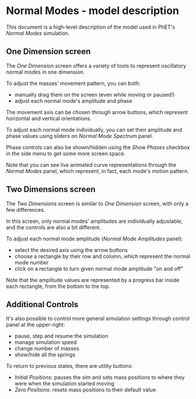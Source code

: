 # Normal Modes - model description

This document is a high-level description of the model used in PhET's
_Normal Modes_ simulation.

## One Dimension screen

The _One Dimension_ screen offers a variety of tools to represent oscillatory normal modes in one dimension.

To adjust the masses' movement pattern, you can both:

* manually drag them on the screen (even while moving or paused!)
* adjust each normal mode's amplitude and phase

The movement axis can be chosen through arrow buttons, which represent horizontal and vertical orientations.

To adjust each normal mode individually, you can set their amplitude and phase values using sliders
on _Normal Mode Spectrum_ panel.

Phase controls can also be shown/hidden using the _Show Phases_ checkbox in the side menu to get
some more screen space.

Note that you can see live animated curve representations through the _Normal Modes_ panel, which
represent, in fact, each mode's motion pattern.

## Two Dimensions screen

The _Two Dimensions_ screen is similar to _One Dimension_ screen, with only a few differences.

In this screen, only normal modes' amplitudes are individually adjustable, and the controls are
also a bit different.

To adjust each normal mode amplitude (_Normal Mode Amplitudes_ panel):

* select the desired axis using the arrow buttons
* choose a rectangle by their row and column, which represent the normal mode number
* click on a rectangle to turn given normal mode amplitude "on and off"

Note that the amplitude values are represented by a progress bar inside each rectangle, from the
bottom to the top.

## Additional Controls

It's also possible to control more general simulation settings through control panel at the upper-right:

* pause, step and resume the simulation
* manage simulation speed
* change number of masses
* show/hide all the springs

To return to previous states, there are utility buttons:

* _Initial Positions_: pauses the sim and sets mass positions to where they were when the simulation started moving
* _Zero Positions_: resets mass positions to their default value
